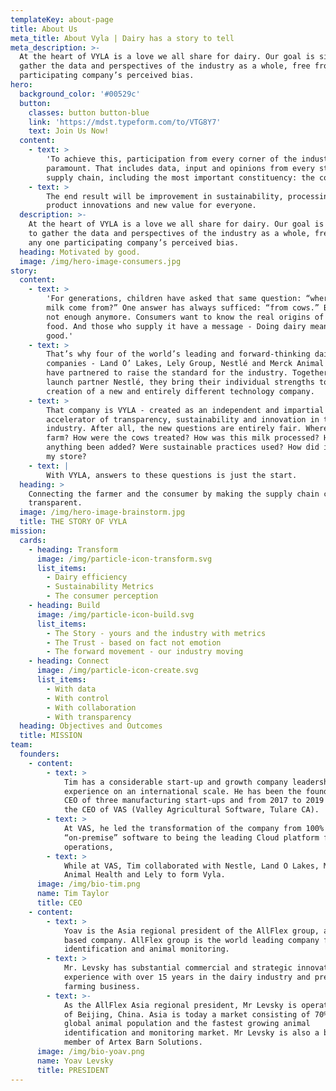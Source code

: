 ```yaml
---
templateKey: about-page
title: About Us
meta_title: About Vyla | Dairy has a story to tell
meta_description: >-
  At the heart of VYLA is a love we all share for dairy. Our goal is simple: to
  gather the data and perspectives of the industry as a whole, free from any one
  participating company’s perceived bias.
hero:
  background_color: '#00529c'
  button:
    classes: button button-blue
    link: 'https://mdst.typeform.com/to/VTG8Y7'
    text: Join Us Now!
  content:
    - text: >
        'To achieve this, participation from every corner of the industry is
        paramount. That includes data, input and opinions from every step in the
        supply chain, including the most important constituency: the consumer.'
    - text: >
        The end result will be improvement in sustainability, processing,
        product innovations and new value for everyone.
  description: >-
    At the heart of VYLA is a love we all share for dairy. Our goal is simple:
    to gather the data and perspectives of the industry as a whole, free from
    any one participating company’s perceived bias.
  heading: Motivated by good.
  image: /img/hero-image-consumers.jpg
story:
  content:
    - text: >
        'For generations, children have asked that same question: “where does
        milk come from?” One answer has always sufficed: “from cows.” But that’s
        not enough anymore. Consumers want to know the real origins of their
        food. And those who supply it have a message - Doing dairy means doing
        good.'
    - text: >
        That’s why four of the world’s leading and forward-thinking dairy
        companies - Land O’ Lakes, Lely Group, Nestlé and Merck Animal Health -
        have partnered to raise the standard for the industry. Together with
        launch partner Nestlé, they bring their individual strengths to the
        creation of a new and entirely different technology company.
    - text: >
        That company is VYLA - created as an independent and impartial
        accelerator of transparency, sustainability and innovation in the dairy
        industry. After all, the new questions are entirely fair. Where was the
        farm? How were the cows treated? How was this milk processed? Has
        anything been added? Were sustainable practices used? How did it get to
        my store?
    - text: |
        With VYLA, answers to these questions is just the start.
  heading: >
    Connecting the farmer and the consumer by making the supply chain completely
    transparent.
  image: /img/hero-image-brainstorm.jpg
  title: THE STORY OF VYLA
mission:
  cards:
    - heading: Transform
      image: /img/particle-icon-transform.svg
      list_items:
        - Dairy efficiency
        - Sustainability Metrics
        - The consumer perception
    - heading: Build
      image: /img/particle-icon-build.svg
      list_items:
        - The Story - yours and the industry with metrics
        - The Trust - based on fact not emotion
        - The forward movement - our industry moving
    - heading: Connect
      image: /img/particle-icon-create.svg
      list_items:
        - With data
        - With control
        - With collaboration
        - With transparency
  heading: Objectives and Outcomes
  title: MISSION
team:
  founders:
    - content:
        - text: >
            Tim has a considerable start-up and growth company leadership
            experience on an international scale. He has been the founder and
            CEO of three manufacturing start-ups and from 2017 to 2019 he was
            the CEO of VAS (Valley Agricultural Software, Tulare CA).
        - text: >
            At VAS, he led the transformation of the company from 100%
            “on-premise” software to being the leading Cloud platform for dairy
            operations,
        - text: >
            While at VAS, Tim collaborated with Nestle, Land O Lakes, Merck
            Animal Health and Lely to form Vyla.
      image: /img/bio-tim.png
      name: Tim Taylor
      title: CEO
    - content:
        - text: >
            Yoav is the Asia regional president of the AllFlex group, an US
            based company. AllFlex group is the world leading company for animal
            identification and animal monitoring.
        - text: >
            Mr. Levsky has substantial commercial and strategic innovation
            experience with over 15 years in the dairy industry and precise
            farming business.
        - text: >-
            As the AllFlex Asia regional president, Mr Levsky is operating out
            of Beijing, China. Asia is today a market consisting of 70% of the
            global animal population and the fastest growing animal
            identification and monitoring market. Mr Levsky is also a board
            member of Artex Barn Solutions.
      image: /img/bio-yoav.png
      name: Yoav Levsky
      title: PRESIDENT
---
```


